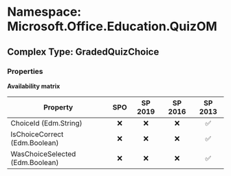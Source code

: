 # Namespace: Microsoft.Office.Education.QuizOM

## Complex Type: GradedQuizChoice

### Properties

**Availability matrix**

Property | SPO | SP 2019 | SP 2016 | SP 2013
----------|:---:|:-------:|:-------:|:-------:
ChoiceId (Edm.String) | ❌ | ❌ | ❌ | ✅
IsChoiceCorrect (Edm.Boolean) | ❌ | ❌ | ❌ | ✅
WasChoiceSelected (Edm.Boolean) | ❌ | ❌ | ❌ | ✅